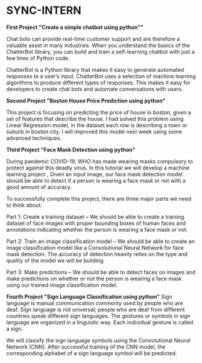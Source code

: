 # SYNC-INTERN

**First Project "Create a simple chatbot using python""**

Chat bots can provide real-time customer support and are therefore a valuable asset in many industries. When you understand the basics of the ChatterBot library, you can build and train a self-learning chatbot with just a few lines of Python code.

ChatterBot is a Python library that makes it easy to generate automated responses to a user’s input. ChatterBot uses a selection of machine learning algorithms to produce different types of responses. This makes it easy for developers to create chat bots and automate conversations with users.

**Second Project "Boston House Price Prediction using python"**

This project is focusing on predicting the price of house in boston, given a set of features that describe the house.
I had solved this problem using Linear Regression model, in the dataset each row is describing a town or suburb in boston city.
I will improved this model next week using some advanced techniques.


**Third Project "Face Mask Detection using python"**

During pandemic COVID-19, WHO has made wearing masks compulsory to protect against this deadly virus. In this tutorial we will develop a machine learning project , Given an input image, our face mask detection model should be able to detect if a person is wearing a face mask or not with a good amount of accuracy.

To successfully complete this project, there are three major parts we need to think about:

Part 1: Create a training dataset – We should be able to create a training dataset of face images with proper bounding boxes of human faces and annotations indicating whether the person is wearing a face mask or not.

Part 2: Train an image classification model – We should be able to create an image classification model like a Convolutional Neural Network for face mask detection. The accuracy of detection heavily relies on the type and quality of the model we will be building.

Part 3: Make predictions – We should be able to detect faces on images and make predictions on whether or not the person is wearing a face mask using our trained image classification model.

**Fourth Project "Sign Language Classification using python"**
Sign language is manual communication commonly used by people who are deaf. Sign language is not universal; people who are deaf from different countries speak different sign languages. The gestures or symbols in sign language are organized in a linguistic way. Each individual gesture is called a sign.

We will classify the sign language symbols using the Convolutional Neural Network (CNN). After successful training of the CNN model, the corresponding alphabet of a sign language symbol will be predicted.

